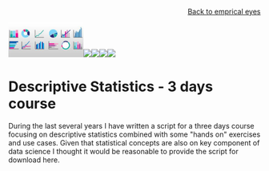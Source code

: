 <p align="right"> <a href="https://github.com/MWelHeb/empirical_eyes/blob/master/README.md">Back to emprical eyes</a> </p>

<img src = "Statistics_1.jfif" width="150"><img src = "Description_Covid_Scan_page1.jpg" width="220"><img src = "Description_Covid_Scan_page2.jpg" width="220"><img src = "Streamlit_scrsh5.JPG" width="200"><img src = "Cloud.jfif" width="200">

# <a name="id0"></a>Descriptive Statistics - 3 days course 

During the last several years I have written a script for a three days course focusing on descriptive statistics combined with some "hands on" exercises and use cases. Given that statistical concepts are also on key component of data science I thought it would be reasonable to provide the script for download here.  

